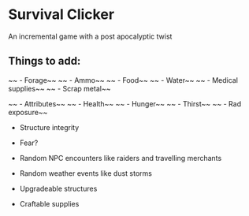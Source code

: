 # Survival Clicker

An incremental game with a post apocalyptic twist

## Things to add:
~~  - Forage~~
~~    - Ammo~~
~~    - Food~~
~~    - Water~~
~~    - Medical supplies~~
~~    - Scrap metal~~

~~  - Attributes~~
~~    - Health~~
~~    - Hunger~~
~~    - Thirst~~
~~    - Rad exposure~~
  - Structure integrity
  - Fear?

- Random NPC encounters like raiders and travelling merchants
- Random weather events like dust storms 
- Upgradeable structures
- Craftable supplies